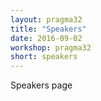 ```yaml
---
layout: pragma32
title: "Speakers"
date: 2016-09-02
workshop: pragma32
short: speakers
---
```


Speakers page 
